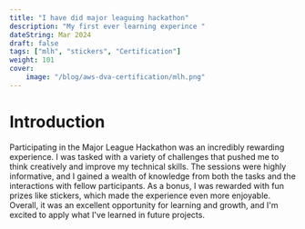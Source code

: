 ```yaml
---
title: "I have did major leaguing hackathon"
description: "My first ever learning experince "
dateString: Mar 2024
draft: false
tags: ["mlh", "stickers", "Certification"]
weight: 101
cover:
    image: "/blog/aws-dva-certification/mlh.png"
---
```


#

# Introduction
Participating in the Major League Hackathon was an incredibly rewarding experience. I was tasked with a variety of challenges that pushed me to think creatively and improve my technical skills. The sessions were highly informative, and I gained a wealth of knowledge from both the tasks and the interactions with fellow participants. As a bonus, I was rewarded with fun prizes like stickers, which made the experience even more enjoyable. Overall, it was an excellent opportunity for learning and growth, and I'm excited to apply what I've learned in future projects.